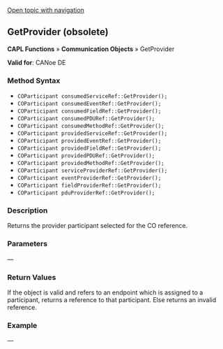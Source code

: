 [Open topic with navigation](../../../../../CANoeDEFamily.htm#Topics/CAPLFunctions/CommunicationObjects/Methods/CAPLfunctionGetProvider.md)

## GetProvider (obsolete)

**CAPL Functions** » **Communication Objects** » GetProvider

**Valid for**: CANoe DE

### Method Syntax

- `COParticipant consumedServiceRef::GetProvider();`
- `COParticipant consumedEventRef::GetProvider();`
- `COParticipant consumedFieldRef::GetProvider();`
- `COParticipant consumedPDURef::GetProvider();`
- `COParticipant consumedMethodRef::GetProvider();`
- `COParticipant providedServiceRef::GetProvider();`
- `COParticipant providedEventRef::GetProvider();`
- `COParticipant providedFieldRef::GetProvider();`
- `COParticipant providedPDURef::GetProvider();`
- `COParticipant providedMethodRef::GetProvider();`
- `COParticipant serviceProviderRef::GetProvider();`
- `COParticipant eventProviderRef::GetProvider();`
- `COParticipant fieldProviderRef::GetProvider();`
- `COParticipant pduProviderRef::GetProvider();`

### Description

Returns the provider participant selected for the CO reference.

### Parameters

—

### Return Values

If the object is valid and refers to an endpoint which is assigned to a participant, returns a reference to that participant. Else returns an invalid reference.

### Example

—
